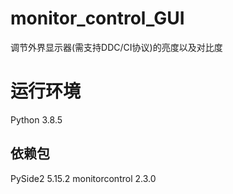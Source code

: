 # monitor_control_GUI
调节外界显示器(需支持DDC/CI协议)的亮度以及对比度

# 运行环境
Python 3.8.5
## 依赖包
PySide2            5.15.2
monitorcontrol     2.3.0
